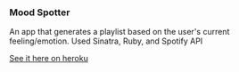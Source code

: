 

### Mood Spotter
An app that generates a playlist based on the user's current feeling/emotion. 
Used Sinatra, Ruby, and Spotify API

[See it here on heroku](https://groupymoodproject.herokuapp.com/)

